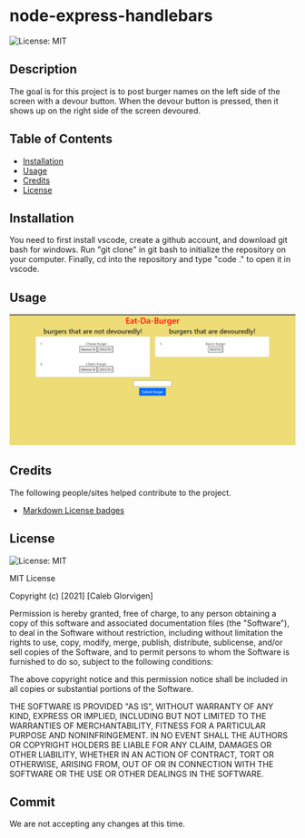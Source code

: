 # node-express-handlebars
![License: MIT](https://img.shields.io/badge/License-MIT-yellow.svg)

## Description

The goal is for this project is to post burger names on the left side of the screen with a devour button. When the devour button is pressed, then it shows up on the right side of the screen devoured.

## Table of Contents

- [Installation](#installation)
- [Usage](#usage)
- [Credits](#credits)
- [License](#license)

## Installation

You need to first install vscode, create a github account, and download git bash for windows. Run "git clone" in git bash to initialize the repository on your computer. Finally, cd into the repository and type "code ." to open it in vscode.

## Usage

![node-express-handlebars](assets/images/node-express-handlebars.png) 

## Credits

The following people/sites helped contribute to the project.

- [Markdown License badges](https://gist.github.com/lukas-h/2a5d00690736b4c3a7ba)


## License

![License: MIT](https://img.shields.io/badge/License-MIT-yellow.svg)

MIT License

Copyright (c) [2021] [Caleb Glorvigen]

Permission is hereby granted, free of charge, to any person obtaining a copy of this software and associated documentation files (the "Software"), to deal in the Software without restriction, including without limitation the rights to use, copy, modify, merge, publish, distribute, sublicense, and/or sell copies of the Software, and to permit persons to whom the Software is furnished to do so, subject to the following conditions:

The above copyright notice and this permission notice shall be included in all copies or substantial portions of the Software.

THE SOFTWARE IS PROVIDED "AS IS", WITHOUT WARRANTY OF ANY KIND, EXPRESS OR IMPLIED, INCLUDING BUT NOT LIMITED TO THE WARRANTIES OF MERCHANTABILITY, FITNESS FOR A PARTICULAR PURPOSE AND NONINFRINGEMENT. IN NO EVENT SHALL THE AUTHORS OR COPYRIGHT HOLDERS BE LIABLE FOR ANY CLAIM, DAMAGES OR OTHER LIABILITY, WHETHER IN AN ACTION OF CONTRACT, TORT OR OTHERWISE, ARISING FROM, OUT OF OR IN CONNECTION WITH THE SOFTWARE OR THE USE OR OTHER DEALINGS IN THE SOFTWARE.


## Commit
We are not accepting any changes at this time.